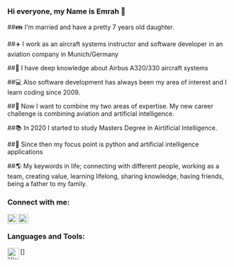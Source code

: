 ### Hi everyone, my Name is Emrah 👋

##👪 I'm married and have a pretty 7 years old daughter. 

##✈️ I work as an aircraft systems instructor and software developer in an aviation company in Munich/Germany

##🔎 I have deep knowledge about Airbus A320/330 aircraft systems 

##💻 Also software development has always been my area of interest and I learn coding since 2009.

##💪 Now I want to combine my two areas of expertise. My new career challenge is combining aviation and artificial intelligence.

##📚 In 2020 I started to study Masters Degree in Airtificial Intelligence.

##🐍 Since then my focus point is python and artificial intelligence applications

##🌎 My keywords in life; connecting with different people, working as a team, creating value, learning lifelong, sharing knowledge, having friends, being a father to my family.



### Connect with me:

[<img align="left" alt="codeSTACKr | Twitter" width="22px" src="https://cdn.jsdelivr.net/npm/simple-icons@v3/icons/twitter.svg" />][twitter]
[<img align="left" alt="codeSTACKr | LinkedIn" width="22px" src="https://cdn.jsdelivr.net/npm/simple-icons@v3/icons/linkedin.svg" />][linkedin]

<br />

### Languages and Tools:


[<img align="left" alt="Visual Studio Code" width="26px" src="https://cdn.jsdelivr.net/gh/devicons/devicon@v2.14.0/devicon.min.css" />]

<br />
<br />


[twitter]: https://twitter.com/emrahyenerr
[linkedin]: https://www.linkedin.com/in/emrah-yener-ai-specialist/

